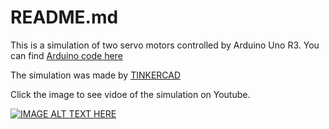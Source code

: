 # README.md

This is a simulation of two servo motors controlled by Arduino Uno R3. You can find [Arduino code here](https://github.com/Eng-Abdulrazaq/Two_Servo_Motors/blob/master/Two_Servo_motors.ino)

The simulation was made by [TINKERCAD](https://www.tinkercad.com/)

Click the image to see vidoe of the simulation on Youtube.

[![IMAGE ALT TEXT HERE](https://img.youtube.com/vi/F7gcqMrvkas/0.jpg)](https://youtu.be/F7gcqMrvkas)
